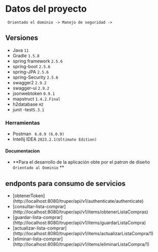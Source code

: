# Datos del proyecto
     Orientado el dominio -> Manejo de seguridad -> 


## Versiones
* Java `11`
* Gradle `1.5.8`
* spring framework `2.5.6`
* spring-boot `2.5.6`
* spring-JPA `2.5.6`
* spring-Security `2.5.6`
* swagger2  `2.9.2`
* swagger-ui `2.9.2`
* jsonwebtoken `0.9.1`
* mapstruct `1.4.2.Final`
* h2database `H2`
* junit -test`5.3.1`

### Herramientas 
* Postman ` 6.0.9 (6.0.9)`
* Intellij IDEA `2023.2.1(Ultimate Edition)`

#### Documentacion
* **Para el desarrollo de la aplicación obte por el patron de diseño `Orientado al Dominio` **

## endponts para consumo de servicios 
* [obtenerToken]  (http://localhost:8080/truper/api/v1/authenticate/authenticate)
* [consultar-lista-comprar] (http://localhost:8080/truper/api/v1/items/obtenerListaCompras)
* [guardar-lista-comprar] (http://localhost:8080/truper/api/v1/items/guardarListaCompra)
* [actualizar-lista-comprar] (http://localhost:8080/truper/api/v1/items/actualizarListaCompra/1)
* [eliminar-lista-comprar] (http://localhost:8080/truper/api/v1/items/eliminarListaCompra/1)


